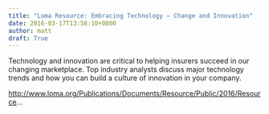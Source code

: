 ```yaml
---
title: "Loma Resource: Embracing Technology – Change and Innovation"
date: 2016-03-17T13:58:10+0000
author: matt
draft: True
---
```

Technology and innovation are critical to helping insurers succeed in our changing marketplace. Top industry analysts discuss major technology trends and how you can build a culture of innovation in your company.

http://www.loma.org/Publications/Documents/Resource/Public/2016/Resource...
